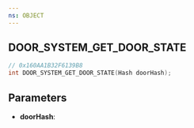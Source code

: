 ```yaml
---
ns: OBJECT
---
```

## DOOR_SYSTEM_GET_DOOR_STATE

```c
// 0x160AA1B32F6139B8
int DOOR_SYSTEM_GET_DOOR_STATE(Hash doorHash);
```

## Parameters
* **doorHash**:
